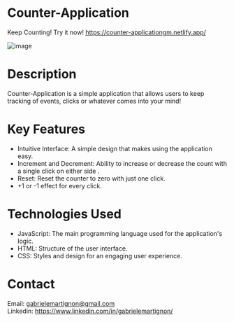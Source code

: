 # Counter-Application
Keep Counting! Try it now! https://counter-applicationgm.netlify.app/

![image](https://github.com/user-attachments/assets/ce9ab5bd-c5fd-4453-9708-ddf1faae55b9)


# Description
Counter-Application is a simple application that allows users to keep tracking of events, clicks or whatever comes into your mind!

# Key Features
<ul>
  <li>Intuitive Interface: A simple design that makes using the application easy.</li>
  <li>Increment and Decrement: Ability to increase or decrease the count with a single click on either side .</li>
  <li>Reset: Reset the counter to zero with just one click.</li>
  <li>+1 or -1 effect for every click.</li>
</ul>

# Technologies Used
<ul>
  <li> JavaScript: The main programming language used for the application's logic.</li>
  <li> HTML: Structure of the user interface.</li>
  <li> CSS: Styles and design for an engaging user experience.</li>
</ul>

# Contact
  Email: gabrielemartignon@gmail.com  
  Linkedin: https://www.linkedin.com/in/gabrielemartignon/
  

